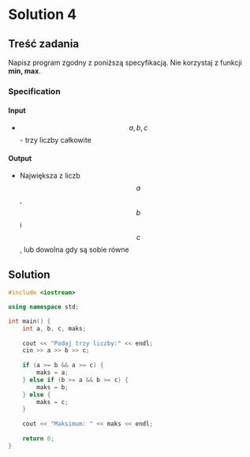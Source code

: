 # Solution 4

## Treść zadania

Napisz program zgodny z poniższą specyfikacją. Nie korzystaj z funkcji **min, max**.

### Specification

#### Input

* $$a, b, c$$ - trzy liczby całkowite

#### Output

* Największa z liczb $$a$$, $$b$$ i $$c$$ , lub dowolna gdy są sobie równe

## Solution

```cpp
#include <iostream>

using namespace std;

int main() {
    int a, b, c, maks;
    
    cout << "Podaj trzy liczby:" << endl;
    cin >> a >> b >> c;
    
    if (a >= b && a >= c) {
        maks = a;
    } else if (b >= a && b >= c) {
        maks = b;
    } else {
        maks = c;
    }
    
    cout << "Maksimum: " << maks << endl;
    
    return 0;
}
```

